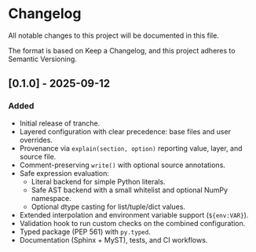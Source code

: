 # Changelog

All notable changes to this project will be documented in this file.

The format is based on Keep a Changelog, and this project adheres to Semantic Versioning.

## [0.1.0] - 2025-09-12
### Added
- Initial release of tranche.
- Layered configuration with clear precedence: base files and user overrides.
- Provenance via `explain(section, option)` reporting value, layer, and source file.
- Comment-preserving `write()` with optional source annotations.
- Safe expression evaluation:
  - Literal backend for simple Python literals.
  - Safe AST backend with a small whitelist and optional NumPy namespace.
  - Optional dtype casting for list/tuple/dict values.
- Extended interpolation and environment variable support (`${env:VAR}`).
- Validation hook to run custom checks on the combined configuration.
- Typed package (PEP 561) with `py.typed`.
- Documentation (Sphinx + MyST), tests, and CI workflows.
